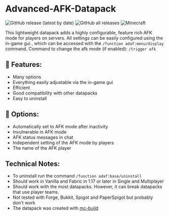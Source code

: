 # Advanced-AFK-Datapack
![GitHub release (latest by date)](https://img.shields.io/github/v/release/2mal3/Advanced-AFK-Datapack?style=flat-square) ![GitHub all releases](https://img.shields.io/github/downloads/2mal3/Advanced-AFK-Datapack/total?style=flat-square) ![Minecraft](https://img.shields.io/badge/Minecraft-1.19-orange?style=flat-square)

This lightweight datapack adds a highly configurable, feature rich AFK mode for players on servers. All settings can be easily configured using the in-game gui , which can be accessed with the `/function adaf:menu/display` command.
Command to change the afk mode (if enabled): `/trigger afk`

## 📖 Features:
- Many options
- Everything easily adjustable via the in-game gui
- Efficient
- Good compatibility with other datapacks
- Easy to uninstall

## 📝 Options:
- Automatically set to AFK mode after inactivity
- Invulnerable in AFK mode
- AFK status messages in chat
- Independent setting of the AFK mode by players
- The name of the AFK player

## Technical Notes:
- To uninstall run the command `/function adaf:base/uninstall`
- Should work in Vanilla and Fabric in 1.17 or later in Single and Multiplayer
- Should work with the most datapacks. However, it can break datapacks that use player teams.
- Not tested with Forge, Bukkit, Spigot and PaperSpigot but probably don't work
- The datapack was created with [mc-build](https://github.com/mc-build/mc-build)

